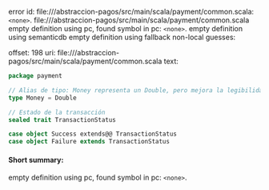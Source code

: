 error id: file://<WORKSPACE>/abstraccion-pagos/src/main/scala/payment/common.scala:`<none>`.
file://<WORKSPACE>/abstraccion-pagos/src/main/scala/payment/common.scala
empty definition using pc, found symbol in pc: `<none>`.
empty definition using semanticdb
empty definition using fallback
non-local guesses:

offset: 198
uri: file://<WORKSPACE>/abstraccion-pagos/src/main/scala/payment/common.scala
text:
```scala
package payment

// Alias de tipo: Money representa un Double, pero mejora la legibilidad
type Money = Double

// Estado de la transacción
sealed trait TransactionStatus

case object Success extends@@ TransactionStatus
case object Failure extends TransactionStatus

```


#### Short summary: 

empty definition using pc, found symbol in pc: `<none>`.